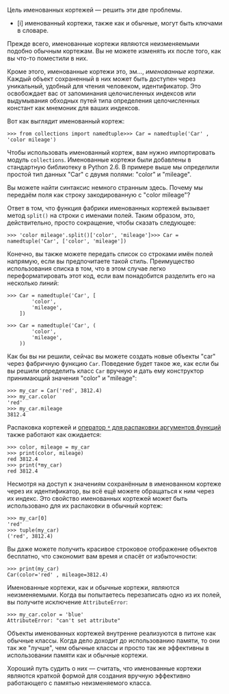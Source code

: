 Цель именованных кортежей — решить эти две проблемы.

- [i] именованный кортежи, также как и обычные, могут быть ключами в словаре.

Прежде всего, именованные кортежи являются неизменяемыми подобно обычным кортежам. Вы не можете изменять их после того, как вы что-то поместили в них.

Кроме этого, именованные кортежи это, эм..., _именованные кортежи_. Каждый объект сохраненный в них может быть доступен через уникальный, удобный для чтения человеком, идентификатор. Это освобождает вас от запоминания целочисленных индексов или выдумывания обходных путей типа определения целочисленных констант как мнемоник для ваших индексов.

Вот как выглядит именованный кортеж:

```
>>> from collections import namedtuple>>> Car = namedtuple('Car' , 'color mileage')
```

  

Чтобы использовать именованный кортеж, вам нужно импортировать модуль `collections`. Именованные кортежи были добавлены в стандартную библиотеку в Python 2.6. В примере выше мы определили простой тип данных "Car" с двумя полями: "color" и "mileage".

Вы можете найти синтаксис немного странным здесь. Почему мы передаём поля как строку закодированную с "color mileage"?

Ответ в том, что функция фабрики именованных кортежей вызывает метод `split()` на строки с именами полей. 
Таким образом, это, действительно, просто сокращение, чтобы сказать следующее:

```
>>> 'color mileage'.split()['color', 'mileage']>>> Car = namedtuple('Car', ['color', 'mileage'])
```


Конечно, вы также можете передать список со строками имён полей напрямую, если вы предпочитаете такой стиль.
Преимущество использования списка в том, что в этом случае легко переформатировать этот код, если вам понадобится разделить его на несколько линий:

```
>>> Car = namedtuple('Car', [
		'color',
		'mileage',
	])
	
>>> Car = namedtuple('Car', (
		'color',
		'mileage',
    ))
```


Как бы вы ни решили, сейчас вы можете создать новые объекты "car" через фабричную функцию `Car`. Поведение будет такое же, как если бы вы решили определить класс `Car` вручную и дать ему конструктор принимающий значения "color" и "mileage":

```
>>> my_car = Car('red', 3812.4)
>>> my_car.color
'red'
>>> my_car.mileage
3812.4
```

  

Распаковка кортежей и [оператор `*` для распаковки аргументов функций](https://www.youtube.com/watch?v=YWY4BZi_o28) также работают как ожидается:

```
>>> color, mileage = my_car
>>> print(color, mileage)
red 3812.4
>>> print(*my_car)
red 3812.4
```

  

Несмотря на доступ к значениям сохранённым в именованном кортеже через их идентификатор, вы всё ещё можете обращаться к ним через их индекс. Это свойство именованных кортежей может быть использовано для их распаковки в обычный кортеж:

```
>>> my_car[0]
'red'
>>> tuple(my_car)
('red', 3812.4)
```

  

Вы даже можете получить красивое строковое отображение объектов бесплатно, что сэкономит вам время и спасёт от избыточности:

```
>>> print(my_car)
Car(color='red' , mileage=3812.4)
```

  

Именованные кортежи, как и обычные кортежи, являются неизменяемыми. Когда вы попытаетесь перезаписать одно из их полей, вы получите исключение `AttributeError`:

```
>>> my_car.color = 'blue'
AttributeError: "can't set attribute"
```

  

Объекты именованных кортежей внутренне реализуются в питоне как обычные классы. Когда дело доходит до использованию памяти, то они так же "лучше", чем обычные классы и просто так же эффективны в использовании памяти как и обычные кортежи.


Хороший путь судить о них — считать, что именованные кортежи являются краткой формой для создания вручную эффективно работающего с памятью неизменяемого класса.